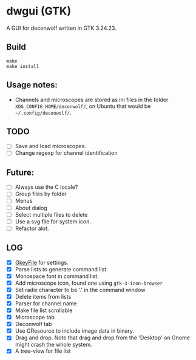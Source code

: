 # dwgui (GTK)

A GUI for deconwolf written in GTK 3.24.23.

## Build
``` shell
make
make install
```

## Usage notes:
 - Channels and microscopes are stored as ini files in the folder `XDG_CONFIG_HOME/deconwolf/`, on Ubuntu that would be `~/.config/deconwolf/`.

## TODO
 - [ ] Save and load microscopes.
 - [ ] Change regexp for channel identification

 ## Future:
 - [ ] Always use the C locale?
 - [ ] Group files by folder
 - [ ] Menus
 - [ ] About dialog
 - [ ] Select multiple files to delete
 - [ ] Use a svg file for system icon.
 - [ ] Refactor alot.

 ## LOG
 - [x] [GkeyFile](https://developer.gnome.org/glib/stable/glib-Key-value-file-parser.html#g-key-file-new) for settings.
 - [x] Parse lists to generate command list
 - [x] Monospace font in command list.
 - [x] Add microscope icon, found one using `gtk-3-icon-browser`
 - [x] Set radix character to be '.' in the command window
 - [x] Delete items from lists
 - [x] Parser for channel name
 - [x] Make file list scrollable
 - [x] Microscope tab
 - [x] Deconwolf tab
 - [X] Use GResource to include image data in binary.
 - [x] Drag and drop. Note that drag and drop from the 'Desktop' on Gnome might crash the whole system.
 - [x] A tree-view for file list
